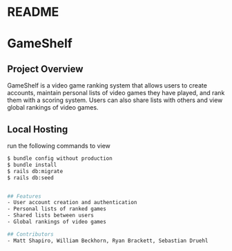 # README

# GameShelf

## Project Overview

GameShelf is a video game ranking system that allows users to create accounts, maintain personal lists of video games they have played, and rank them with a scoring system. Users can also share lists with others and view global rankings of video games.

## Local Hosting
run the following commands to view
```bash
$ bundle config without production
$ bundle install
$ rails db:migrate
$ rails db:seed


## Features
- User account creation and authentication
- Personal lists of ranked games
- Shared lists between users
- Global rankings of video games

## Contributors
- Matt Shapiro, William Beckhorn, Ryan Brackett, Sebastian Druehl
